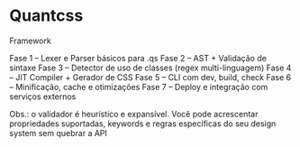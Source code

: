 # Quantcss
Framework


Fase 1 – Lexer e Parser básicos para .qs
Fase 2 – AST + Validação de sintaxe
Fase 3 – Detector de uso de classes (regex multi-linguagem)
Fase 4 – JIT Compiler + Gerador de CSS
Fase 5 – CLI com dev, build, check
Fase 6 – Minificação, cache e otimizações
Fase 7 – Deploy e integração com serviços externos


Obs.: o validador é heurístico e expansível. Você pode acrescentar propriedades suportadas, keywords e regras específicas do seu design system sem quebrar a API